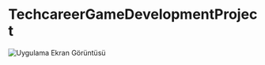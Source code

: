 # TechcareerGameDevelopmentProject

![Uygulama Ekran Görüntüsü](https://i.hizliresim.com/mfszsmu.jpg)


